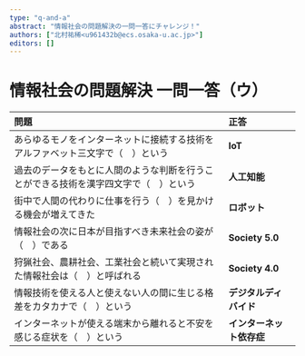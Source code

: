 ```yaml
---
type: "q-and-a"
abstract: "情報社会の問題解決の一問一答にチャレンジ！"
authors: ["北村祐稀<u961432b@ecs.osaka-u.ac.jp>"]
editors: []
---
```


# 情報社会の問題解決 一問一答（ウ）

| 問題                                                                                 | 正答                     |
| :----------------------------------------------------------------------------------- | :----------------------- |
| あらゆるモノをインターネットに接続する技術をアルファベット三文字で（　）という       | **IoT**                  |
| 過去のデータをもとに人間のような判断を行うことができる技術を漢字四文字で（　）という | **人工知能**             |
| 街中で人間の代わりに仕事を行う（　）を見かける機会が増えてきた                       | **ロボット**             |
| 情報社会の次に日本が目指すべき未来社会の姿が（　）である                             | **Society 5.0**          |
| 狩猟社会、農耕社会、工業社会と続いて実現された情報社会は（　）と呼ばれる             | **Society 4.0**          |
| 情報技術を使える人と使えない人の間に生じる格差をカタカナで（　）という               | **デジタルディバイド**   |
| インターネットが使える端末から離れると不安を感じる症状を（　）という                 | **インターネット依存症** |
